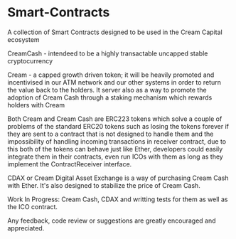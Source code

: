 # Smart-Contracts

A collection of Smart Contracts designed to be used in the Cream Capital ecosystem

CreamCash - intendeed to be a highly transactable uncapped stable cryptocurrency 

Cream - a capped growth driven token; it will be heavily promoted and incentivised in our ATM network and our other systems in order to return the value back to the holders. It server also as a way to promote the adoption of Cream Cash through a staking mechanism which rewards holders with Cream

Both Cream and Cream Cash are ERC223 tokens which solve a couple of problems of the standard ERC20 tokens such as losing the tokens forever if they are sent to a contract that is not designed to handle them and the impossibility of handling incoming transactions in receiver contract, due to this both of the tokens can behave just like Ether, developers could easily integrate them in their contracts, even run ICOs with them as long as they implement the ContractReceiver interface. 

CDAX or Cream Digital Asset Exchange is a way of purchasing Cream Cash with Ether. It's also designed to stabilize the price of Cream Cash.
 
Work In Progress: Cream Cash, CDAX and writting tests for them as well as the ICO contract. 

Any feedback, code review or suggestions are greatly encouraged and appreciated. 